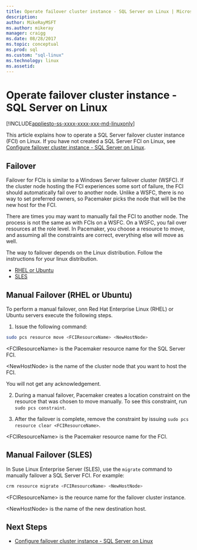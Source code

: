 ```yaml
---
title: Operate failover cluster instance - SQL Server on Linux | Microsoft Docs
description: 
author: MikeRayMSFT 
ms.author: mikeray 
manager: craigg
ms.date: 08/28/2017
ms.topic: conceptual
ms.prod: sql
ms.custom: "sql-linux"
ms.technology: linux
ms.assetid:
---
```

# Operate failover cluster instance - SQL Server on Linux

[!INCLUDE[appliesto-ss-xxxx-xxxx-xxx-md-linuxonly](../includes/appliesto-ss-xxxx-xxxx-xxx-md-linuxonly.md)]

This article explains how to operate a SQL Server failover cluster instance (FCI) on Linux. If you have not created a SQL Server FCI on Linux, see [Configure failover cluster instance - SQL Server on Linux](sql-server-linux-shared-disk-cluster-configure.md). 

## Failover

Failover for FCIs is similar to a Windows Server failover cluster (WSFC). If the cluster node hosting the FCI experiences some sort of failure, the FCI should automatically fail over to another node. Unlike a WSFC, there is no way to set preferred owners, so Pacemaker picks the node that will be the new host for the FCI.

There are times you may want to manually fail the FCI to another node. The process is not the same as with FCIs on a WSFC. On a WSFC, you fail over resources at the role level. In Pacemaker, you choose a resource to move, and assuming all the constraints are correct, everything else will move as well. 

The way to failover depends on the Linux distribution. Follow the instructions for your linux distribution.

- [RHEL or Ubuntu](#rhelFailover)
- [SLES](#slesFailover)

## <a name = "#rhelFailover"></a> Manual Failover (RHEL or Ubuntu)

To perform a manual failover, onn Red Hat Enterprise Linux (RHEL) or Ubuntu servers execute the following steps.
1.	Issue the following command: 

   ```bash
   sudo pcs resource move <FCIResourceName> <NewHostNode> 
   ```

   \<FCIResourceName> is the Pacemaker resource name for the SQL Server FCI.

   \<NewHostNode> is the name of the cluster node that you want to host the FCI. 

   You will not get any acknowledgement.

2.	During a manual failover, Pacemaker creates a location constraint on the resource that was chosen to move manually. To see this constraint, run `sudo pcs constraint`.

3.	After the failover is complete, remove the constraint by issuing `sudo pcs resource clear <FCIResourceName>`. 

\<FCIResourceName> is the Pacemaker resource name for the FCI. 

## <a name = "#slesFailover"></a> Manual Failover (SLES)


In Suse Linux Enterprise Server (SLES), use the `migrate` command to manually failover a SQL Server FCI. For example:

```bash
crm resource migrate <FCIResourceName> <NewHostNode>
```

\<FCIResourceName> is the reource name for the failover cluster instance. 

\<NewHostNode> is the name of the new destination host. 


<!---

|Distribution |Topic 
|----- |-----
|**Red Hat Enterprise Linux with HA add-on** |[Configure](sql-server-linux-shared-disk-cluster-red-hat-7-configure.md)<br/>[Operate](sql-server-linux-shared-disk-cluster-red-hat-7-operate.md)
|**SUSE Linux Enterprise Server with HA add-on** |[Configure](sql-server-linux-shared-disk-cluster-sles-configure.md)

--->

## Next Steps

- [Configure failover cluster instance - SQL Server on Linux](sql-server-linux-shared-disk-cluster-configure.md)

<!--Image references-->
